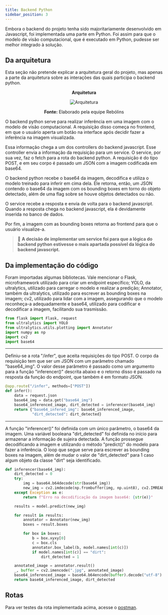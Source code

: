 ```yaml
---
title: Backend Python
sidebar_position: 3
---
```


Embora o backend do projeto tenha sido majoritariamente desenvolvido em Javascript, foi implementada uma parte em Python. Foi assim para que o modelo de visão computacional, que é executado em Python, pudesse ser melhor integrado à solução.

## Da arquitetura
Esta seção não pretende explicar a arquitetura geral do projeto, mas apenas a parte da arquitetura sobre as interações das quais participa o backend python.

<div align="center">

**Arquitetura**

![Arquitetura](/img/backend_python_architecture.jpg)

**Fonte:** Elaborado pela equipe Rebólins

</div>

O backend python serve para realizar inferência em uma imagem com o modelo de visão computacional. A requisição disso começa no frontend, em que o usuário aperta um botão na interface após decidir fazer a inferência na imagem visualizada.

Essa informação chega a um dos controllers do backend javascript. Esse controller envia a informação da requisição para um service. O service, por sua vez, faz o fetch para a rota do backend python. A requisição é do tipo POST, e em seu corpo é passado um JSON com a imagem codificada em base64.

O backend python recebe o base64 da imagem, decodifica e utiliza o modelo treinado para inferir em cima dela. Ele retorna, então, um JSON contendo o base64 da imagem com os bounding boxes em torno do objeto detectado, além de uma flag sobre se houve objetos detectados ou não.

O service recebe a resposta e envia de volta para o backend javascript. Quando a resposta chega no backend javascript, ela é devidamente inserida no banco de dados.

Por fim, a imagem com as bounding boxes retorna ao frontend para que o usuário visualize-a.

> :brain:
> **A decisão de implementar um service foi para que a lógica do backend python estivesse o mais apartada possível da lógica do backend javascript.**

## Da implementação do código
Foram importadas algumas bibliotecas. Vale mencionar o Flask, microframework utilizado para criar um endpoint específico; YOLO, da ultralytics, utilizado para carregar o modelo e realizar a predição; Annotator, também da ultralytics, utilizado para escrever as bounding boxes na imagem; cv2, utilizado para lidar com a imagem, assegurando que o modelo reconheça-a adequadamente e base64, utilizado para codificar e decodificar a imagem, facilitando sua trasmissão.

```python
from flask import Flask, request
from ultralytics import YOLO
from ultralytics.utils.plotting import Annotator
import numpy as np
import cv2
import base64
```

---

Definiu-se a rota "/infer", que aceita requisições do tipo POST. O corpo da requisição tem que ser um JSON com um parâmetro chamado "base64_img". O valor desse parâmetro é passado como um argumento para a função "inferencer()" descrita abaixo e o retorno disso é passado na resposta da função do endpoint, que também é em formato JSON.

```python
@app.route("/infer", methods=["POST"])
def infer():
    data = request.json
    base64_img = data.get("base64_img")
    base64_inferenced_image, dirt_detected = inferencer(base64_img)
    return {"base64_infered_img": base64_inferenced_image,
            "dirt_detected": dirt_detected}
```

---

A função "inferencer()" foi definida com um único parâmetro, o base64 da imagem. Uma variável booleana "dirt_detected" foi definida no início para armazenar a informação de sujeira detectada. A função prossegue decodificando a imagem e utilizando o método "predict()" do modelo para fazer a inferência. O loop que segue serve para escrever as bounding boxes na imagem, além de mudar o valor de "dirt_detected" para 1 caso algum objeto da classe "dirt" seja identificado.

```python
def inferencer(base64_img):
    dirt_detected = 0
    try:
        img = base64.b64decode(str(base64_img))
        new_img = cv2.imdecode(np.frombuffer(img, np.uint8), cv2.IMREAD_COLOR)
    except Exception as e:
        return f"Erro na decodificação da imagem base64: {str(e)}"

    results = model.predict(new_img)

    for result in results:
        annotator = Annotator(new_img)
        boxes = result.boxes

        for box in boxes:
            b = box.xyxy[0]
            c = box.cls
            annotator.box_label(b, model.names[int(c)])
            if model.names[int(c)] == "dirt":
                dirt_detected = 1

    annotated_image = annotator.result()
    _, buffer = cv2.imencode(".jpg", annotated_image)
    base64_inferenced_image = base64.b64encode(buffer).decode("utf-8")
    return base64_inferenced_image, dirt_detected
```

## Rotas
Para ver testes da rota implementada acima, acesse o [postman](https://www.postman.com/planetary-resonance-766487/workspace/backend-python/request/27247540-477f79a6-5265-430d-9a24-94858efd368a).








